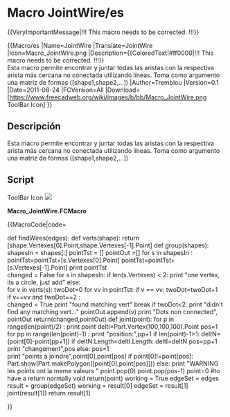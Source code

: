 # Macro JointWire/es

 {{VeryImportantMessage|!!! This macro needs to be corrected. !!!}}


{{Macro/es
|Name=JointWire
|Translate=JointWire
|Icon=Macro_JointWire.png
|Description={{ColoredText|#ff0000|!!! This macro needs to be corrected. !!!}}<br/>Esta macro permite encontrar y juntar todas las aristas con la respectiva arista más cercana no conectada utilizando líneas. 
Toma como argumento una matriz de formas ([shape1,shape2,...])
|Author=Tremblou
|Version=0.1
|Date=2011-08-24
|FCVersion=All
|Download=[https://www.freecadweb.org/wiki/images/b/bb/Macro_JointWire.png ToolBar Icon]
}}

## Descripción

Esta macro permite encontrar y juntar todas las aristas con la respectiva arista más cercana no conectada utilizando líneas. Toma como argumento una matriz de formas (\[shape1,shape2,\...\])

## Script

ToolBar Icon ![](images/Macro_JointWire.png )

**Macro\_JointWire.FCMacro**


{{MacroCode|code=

 def findWires(edges):
    def verts(shape):
                return [shape.Vertexes[0].Point,shape.Vertexes[-1].Point]
        def group(shapes):
                shapesIn = shapes[:]
                pointTst = []
        pointOut =[]
        for s in shapesIn :
            pointTst=pointTst+[s.Vertexes[0].Point]
            pointTst=pointTst+[s.Vertexes[-1].Point]
        print pointTst               
        changed = False
                for s in shapesIn:
                        if len(s.Vertexes) < 2:
                print "one vertex, its a circle, just add"
                        else:                             
                                for v in verts(s):
                    twoDot=0
                                        for vv in pointTst:
                                                if v == vv:
                            twoDot=twoDot+1                           
                        if v==vv and twoDot==2 :                   
                            changed = True
                            print "found matching vert"
                            break
                                    if twoDot<2:
                        print "didn't find any matching vert..."
                        pointOut.append(v)
         print "Dots non connected", pointOut
                return(changed,pointOut)
    def joint(point):
        for p in range(len(point)/2) :
            print point
            deltI=Part.Vertex(100,100,100).Point
            pos=1
            for pp in range(len(point)-1) :
                print "position:",pp+1
                if len(point)-1>1:
                    deltN=(point[0]-point[pp+1])
                    if deltN.Length<deltI.Length:
                        deltI=deltN
                        pos=pp+1
                        print "changement",pos
                else:
                    pos=1   
            print "points a joindre",point[0],point[pos]
            if point[0]!=point[pos]:
                Part.show(Part.makePolygon([point[0],point[pos]]))
            else:
                print "WARNING les points ont la meme valeurs "
            point.pop(0)
            point.pop(pos-1)
        point=0 #to have a return normally void
        return(point)
    working = True
        edgeSet = edges
    result = group(edgeSet)
        working = result[0]
        edgeSet = result[1]
    joint(result[1])
        return result[1]

}}




